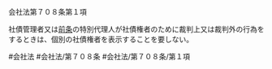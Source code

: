 会社法第７０８条第１項

社債管理者又は[前条](会社法＿＿＿＿第７０７条第１項)の特別代理人が社債権者のために裁判上又は裁判外の行為をするときは、個別の社債権者を表示することを要しない。

#会社法
#会社法/第７０８条
#会社法/第７０８条/第１項
